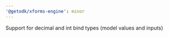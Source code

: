 ```yaml
---
'@getodk/xforms-engine': minor
---
```


Support for decimal and int bind types (model values and inputs)
